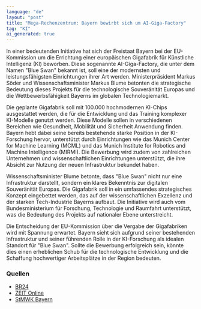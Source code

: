 ```yaml
---
language: "de"
layout: "post"
title: "Mega-Rechenzentrum: Bayern bewirbt sich um AI-Giga-Factory"
tag: "KI"
ai_generated: true
---
```


In einer bedeutenden Initiative hat sich der Freistaat Bayern bei der EU-Kommission um die Errichtung einer europäischen Gigafabrik für Künstliche Intelligenz (KI) beworben. Diese sogenannte AI-Giga-Factory, die unter dem Namen "Blue Swan" bekannt ist, soll eine der modernsten und leistungsfähigsten Einrichtungen ihrer Art werden. Ministerpräsident Markus Söder und Wissenschaftsminister Markus Blume betonten die strategische Bedeutung dieses Projekts für die technologische Souveränität Europas und die Wettbewerbsfähigkeit Bayerns im globalen Technologiemarkt.

<!--more-->

Die geplante Gigafabrik soll mit 100.000 hochmodernen KI-Chips ausgestattet werden, die für die Entwicklung und das Training komplexer KI-Modelle genutzt werden. Diese Modelle sollen in verschiedenen Bereichen wie Gesundheit, Mobilität und Sicherheit Anwendung finden. Bayern hebt dabei seine bereits bestehende starke Position in der KI-Forschung hervor, unterstützt durch Einrichtungen wie das Munich Center for Machine Learning (MCML) und das Munich Institute for Robotics and Machine Intelligence (MIRMI). Die Bewerbung wird zudem von zahlreichen Unternehmen und wissenschaftlichen Einrichtungen unterstützt, die ihre Absicht zur Nutzung der neuen Infrastruktur bekundet haben.

Wissenschaftsminister Blume betonte, dass "Blue Swan" nicht nur eine Infrastruktur darstellt, sondern ein klares Bekenntnis zur digitalen Souveränität Europas. Die Gigafabrik soll in ein umfassendes strategisches Konzept eingebettet werden, das auf der wissenschaftlichen Exzellenz und der starken Tech-Industrie Bayerns aufbaut. Die Initiative wird auch vom Bundesministerium für Forschung, Technologie und Raumfahrt unterstützt, was die Bedeutung des Projekts auf nationaler Ebene unterstreicht.

Die Entscheidung der EU-Kommission über die Vergabe der Gigafabriken wird mit Spannung erwartet. Bayern sieht sich aufgrund seiner bestehenden Infrastruktur und seiner führenden Rolle in der KI-Forschung als idealen Standort für "Blue Swan". Sollte die Bewerbung erfolgreich sein, könnte dies einen erheblichen Schub für die technologische Entwicklung und die Schaffung hochwertiger Arbeitsplätze in der Region bedeuten.

### Quellen
- [BR24](https://www.br.de/nachrichten/bayern/bayern-bewirbt-sich-um-ai-giga-factory-mega-rechenzentrum,Up2y76c)
- [ZEIT Online](https://www.zeit.de/news/2025-06/24/bayern-bewirbt-sich-in-bruessel-um-ki-gigafabrik-blue-swan)
- [StMWK Bayern](https://www.stmwk.bayern.de/pressemitteilung/12900/nr-46-vom-24-06-2025.html)

